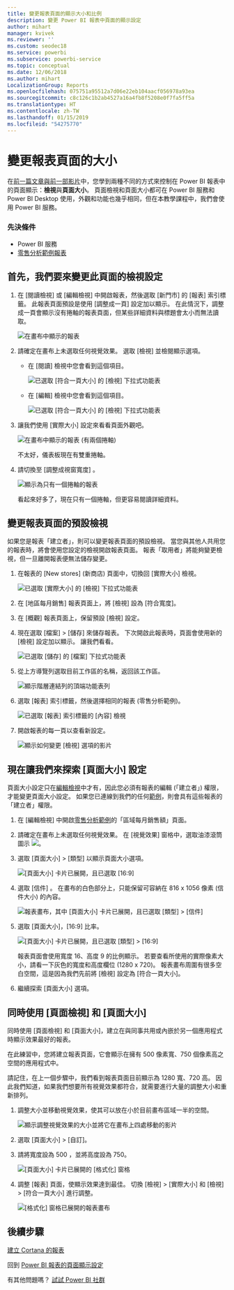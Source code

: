 ```yaml
---
title: 變更報表頁面的顯示大小和比例
description: 變更 Power BI 報表中頁面的顯示設定
author: mihart
manager: kvivek
ms.reviewer: ''
ms.custom: seodec18
ms.service: powerbi
ms.subservice: powerbi-service
ms.topic: conceptual
ms.date: 12/06/2018
ms.author: mihart
LocalizationGroup: Reports
ms.openlocfilehash: 075751a95512a7d06e22eb104aacf056978a93ea
ms.sourcegitcommit: c8c126c1b2ab4527a16a4fb8f5208e0f7fa5ff5a
ms.translationtype: HT
ms.contentlocale: zh-TW
ms.lasthandoff: 01/15/2019
ms.locfileid: "54275770"
---
```

# <a name="change-the-size-of-a-report-page"></a>變更報表頁面的大小
在[前一篇文章與前一部影片](../power-bi-report-display-settings.md)中，您學到兩種不同的方式來控制在 Power BI 報表中的頁面顯示：**檢視**與**頁面大小**。 頁面檢視和頁面大小都可在 Power BI 服務和 Power BI Desktop 使用，外觀和功能也幾乎相同，但在本教學課程中，我們會使用 Power BI 服務。

### <a name="prerequisites"></a>先決條件
- Power BI 服務   
- [零售分析範例報表](../sample-retail-analysis.md)

## <a name="first-lets-change-the-page-view-setting"></a>首先，我們要來變更此頁面的檢視設定

1. 在 [閱讀檢視] 或 [編輯檢視] 中開啟報表，然後選取 [新門市] 的 [報表] 索引標籤。 此報表頁面預設是使用 [調整成一頁] 設定加以顯示。  在此情況下，調整成一頁會顯示沒有捲軸的報表頁面，但某些詳細資料與標題會太小而無法讀取。

   ![在畫布中顯示的報表](media/end-user-report-view/pbi_fit_to_page.png)
2. 請確定在畫布上未選取任何視覺效果。 選取 [檢視]  並檢閱顯示選項。

   * 在 [閱讀] 檢視中您會看到這個項目。

     ![已選取 [符合一頁大小] 的 [檢視] 下拉式功能表](media/end-user-report-view/power-bi-page-view-menu-new.png)
   * 在 [編輯] 檢視中您會看到這個項目。

     ![已選取 [符合一頁大小] 的 [檢視] 下拉式功能表](media/end-user-report-view/power-bi-view-editing-view.png)

3. 讓我們使用 [實際大小] 設定來看看頁面外觀吧。

   ![在畫布中顯示的報表 (有兩個捲軸)](media/end-user-report-view/power-bi-actal-size2.png)

   不太好，儀表板現在有雙重捲軸。
4. 請切換至 [調整成視窗寬度] 。

   ![顯示為只有一個捲軸的報表](media/end-user-report-view/pbi_fit_to_width.png)

   看起來好多了，現在只有一個捲軸，但更容易閱讀詳細資料。

## <a name="change-the-default-view-for-a-report-page"></a>變更報表頁面的預設檢視
如果您是報表「建立者」，則可以變更報表頁面的預設檢視。 當您與其他人共用您的報表時，將會使用您設定的檢視開啟報表頁面。 報表「取用者」將能夠變更檢視，但一旦離開報表便無法儲存變更。

1. 在報表的 \[New stores] \(新商店) 頁面中，切換回 [實際大小] 檢視。

   ![已選取 [實際大小] 的 [檢視] 下拉式功能表](media/end-user-report-view/power-bi-actual-size.png)

2. 在 [地區每月銷售] 報表頁面上，將 [檢視] 設為 [符合寬度]。

3. 在 [概觀] 報表頁面上，保留預設 [檢視] 設定。

4. 現在選取 [檔案] > [儲存] 來儲存報表。 下次開啟此報表時，頁面會使用新的 [檢視] 設定加以顯示。 讓我們看看。

   ![已選取 [儲存] 的 [檔案] 下拉式功能表](media/end-user-report-view/power-bi-save.png)
3. 從上方導覽列選取目前工作區的名稱，返回該工作區。  

   ![顯示階層連結列的頂端功能表列](media/end-user-report-view/power-bi-my-workspace.png)
4. 選取 [報表] 索引標籤，然後選擇相同的報表 (零售分析範例)。

    ![已選取 [報表] 索引標籤的 [內容] 檢視](media/end-user-report-view/power-bi-new-report2.png)
5. 開啟報表的每一頁以查看新設定。

   ![顯示如何變更 [檢視] 選項的影片](media/end-user-report-view/power-bi-page-view.gif)

## <a name="now-lets-explore-the-page-size-setting"></a>現在讓我們來探索 [頁面大小] 設定
頁面大小設定只在[編輯檢視](../service-interact-with-a-report-in-editing-view.md)中才有，因此您必須有報表的編輯 (「建立者」) 權限，才能變更頁面大小設定。 如果您已連線到我們的任何[範例](../sample-datasets.md)，則會具有這些報表的「建立者」權限。

1. 在 [編輯檢視] 中開啟[零售分析範例](../sample-retail-analysis.md)的「區域每月銷售額」頁面。
2. 請確定在畫布上未選取任何視覺效果。  在 [視覺效果] 窗格中，選取油漆滾筒圖示 ![](media/end-user-report-view/power-bi-paintroller.png)。
3. 選取 [頁面大小] &gt; [類型] 以顯示頁面大小選項。

   ![[頁面大小] 卡片已展開，且已選取 [16:9]](media/end-user-report-view/power-bi-page-size-menu-new.png)
4. 選取 [信件] 。  在畫布的白色部分上，只能保留可容納在 816 x 1056 像素 (信件大小) 的內容。

   ![報表畫布，其中 [頁面大小] 卡片已展開，且已選取 [類型] > [信件]](media/end-user-report-view/power-bi-letter-new.png)
5. 選取 [頁面大小]，[16:9] 比率。

   ![[頁面大小] 卡片已展開，且已選取 [類型] > [16:9]](media/end-user-report-view/power-bi-16-to-9-new.png)

   報表頁面會使用寬度 16、高度 9 的比例顯示。 若要查看所使用的實際像素大小，請看一下灰色的寬度和高度欄位 (1280 x 720)。 報表畫布周圍有很多空白空間，這是因為我們先前將 [檢視] 設定為 [符合一頁大小]。
7. 繼續探索 [頁面大小] 選項。

## <a name="use-page-view-and-page-size-together"></a>同時使用 [頁面檢視] 和 [頁面大小]
同時使用 [頁面檢視] 和 [頁面大小]，建立在與同事共用或內嵌於另一個應用程式時顯示效果最好的報表。

在此練習中，您將建立報表頁面，它會顯示在擁有 500 像素寬、750 個像素高之空間的應用程式中。

請記住，在上一個步驟中，我們看到報表頁面目前顯示為 1280 寬、720 高。 因此我們知道，如果我們想要所有視覺效果都符合，就需要進行大量的調整大小和重新排列。

1. 調整大小並移動視覺效果，使其可以放在小於目前畫布區域一半的空間。

    ![顯示調整視覺效果的大小並將它在畫布上四處移動的影片](media/end-user-report-view/power-bi-custom-view.gif)
2. 選取 [頁面大小] &gt; [自訂]。
3. 請將寬度設為 500 ，並將高度設為 750。

    ![[頁面大小] 卡片已展開的 [格式化] 窗格](media/end-user-report-view/power-bi-custom-new.png)
4. 調整 [報表] 頁面，使顯示效果達到最佳。 切換 [檢視] > [實際大小] 和 [檢視] > [符合一頁大小] 進行調整。

    ![[格式化] 窗格已展開的報表畫布](media/end-user-report-view/power-bi-final-new.png)

## <a name="next-steps"></a>後續步驟
[建立 Cortana 的報表](../service-cortana-answer-cards.md)

回到 [Power BI 報表的頁面顯示設定](../power-bi-report-display-settings.md)

有其他問題嗎？ [試試 Power BI 社群](http://community.powerbi.com/)
